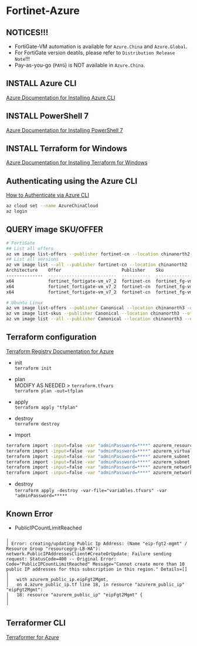 # Fortinet-Azure

## NOTICES!!!
* FortiGate-VM automation is available for `Azure.China` and `Azure.Global`.  
* For FortiGate version deatils, please refer to `Distribution Release Note`!!!  
* Pay-as-you-go (`PAYG`) is NOT available in `Azure.China`.  

## INSTALL Azure CLI
[Azure Documentation for Installing Azure CLI](https://docs.microsoft.com/en-us/cli/azure/install-azure-cli-windows)

## INSTALL PowerShell 7
[Azure Documentation for Installing PowerShell 7](https://docs.microsoft.com/en-us/powershell/scripting/install/installing-powershell-core-on-windows)

## INSTALL Terraform for Windows
[Azure Documentation for Installing Terraform for Windows](https://docs.microsoft.com/en-us/azure/developer/terraform/get-started-windows-powershell?tabs=bash)

## Authenticating using the Azure CLI
[How to Authenticate via Azure CLI](https://registry.terraform.io/providers/hashicorp/azurerm/latest/docs/guides/azure_cli)  
``` sh
az cloud set --name AzureChinaCloud
az login
```
## QUERY image SKU/OFFER
``` sh
# FortiGate
## List all offers
az vm image list-offers --publisher fortinet-cn --location chinanorth2 -o table
## List all versions
az vm image list --all --publisher fortinet-cn --location chinanorth2 --offer fortinet_fortigate-vm_v7_2 --sku fortinet_fg-vm_7_2 -o table
Architecture    Offer                       Publisher    Sku                 Urn                                                              Version
--------------  --------------------------  -----------  ------------------  ---------------------------------------------------------------  ---------
x64             fortinet_fortigate-vm_v7_2  fortinet-cn  fortinet_fg-vm_7_2  fortinet-cn:fortinet_fortigate-vm_v7_2:fortinet_fg-vm_7_2:6.4.9  6.4.9
x64             fortinet_fortigate-vm_v7_2  fortinet-cn  fortinet_fg-vm_7_2  fortinet-cn:fortinet_fortigate-vm_v7_2:fortinet_fg-vm_7_2:7.0.6  7.0.6
x64             fortinet_fortigate-vm_v7_2  fortinet-cn  fortinet_fg-vm_7_2  fortinet-cn:fortinet_fortigate-vm_v7_2:fortinet_fg-vm_7_2:7.2.0  7.2.0

# Ubuntu Linux
az vm image list-offers --publisher Canonical --location chinanorth3 -o table
az vm image list-skus --publisher Canonical --location chinanorth3 --offer 0001-com-ubuntu-server-focal-daily -o table
az vm image list --all --publisher Canonical --location chinanorth3 --offer 0001-com-ubuntu-server-focal-daily --sku 20_04-daily-lts -o table
```

## Terraform configuration
[Terraform Registry Documentation for Azure](https://registry.terraform.io/providers/hashicorp/azurerm/latest/docs)  
* init  
`terraform init`

* plan  
MODIFY AS NEEDED > `terraform.tfvars`  
`terraform plan -out=tfplan`

* apply  
`terraform apply "tfplan"`

* destroy  
`terraform destroy`

* import  
``` sh
terraform import -input=false -var "adminPassword=****" azurerm_resource_group.resourceGrp /subscriptions/00000000-0000-0000-0000-000000000000/resourceGroups/resourcegrp-ngfw
terraform import -input=false -var "adminPassword=****" azurerm_virtual_network.vnetNgfw /subscriptions/00000000-0000-0000-0000-000000000000/resourceGroups/resourcegrp-ngfw/providers/Microsoft.Network/virtualNetworks/VNET-SECURITY
terraform import -input=false -var "adminPassword=****" azurerm_subnet.subnetPublic /subscriptions/00000000-0000-0000-0000-000000000000/resourceGroups/resourcegrp-ngfw/providers/Microsoft.Network/virtualNetworks/VNET-SECURITY/subnets/subnet_public
terraform import -input=false -var "adminPassword=****" azurerm_subnet.subnetInternal /subscriptions/00000000-0000-0000-0000-000000000000/resourceGroups/resourcegrp-ngfw/providers/Microsoft.Network/virtualNetworks/VNET-SECURITY/subnets/subnet_internal
terraform import -input=false -var "adminPassword=****" azurerm_network_security_group.nsgFgtPublic /subscriptions/00000000-0000-0000-0000-000000000000/resourceGroups/resourcegrp-ngfw/providers/Microsoft.Network/networkSecurityGroups/nsg-fgt-public
terraform import -input=false -var "adminPassword=****" azurerm_network_security_group.nsgFgtInternal /subscriptions/00000000-0000-0000-0000-000000000000/resourceGroups/resourcegrp-ngfw/providers/Microsoft.Network/networkSecurityGroups/nsg-fgt-internal
```

* destroy  
`terraform apply -destroy -var-file="variables.tfvars" -var "adminPassword=*****`

## Known Error
* PublicIPCountLimitReached  
```
╷
│ Error: creating/updating Public Ip Address: (Name "eip-fgt2-mgmt" / Resource Group "resourcegrp-LB-HA"): network.PublicIPAddressesClient#CreateOrUpdate: Failure sending request: StatusCode=400 -- Original Error: Code="PublicIPCountLimitReached" Message="Cannot create more than 10 public IP addresses for this subscription in this region." Details=[]
│
│   with azurerm_public_ip.eipFgt2Mgmt,
│   on 4.azure_public_ip.tf line 18, in resource "azurerm_public_ip" "eipFgt2Mgmt":
│   18: resource "azurerm_public_ip" "eipFgt2Mgmt" {
│
╵
```

## Terraformer CLI
[Terraformer for Azure](https://github.com/GoogleCloudPlatform/terraformer/blob/master/docs/azure.md)  